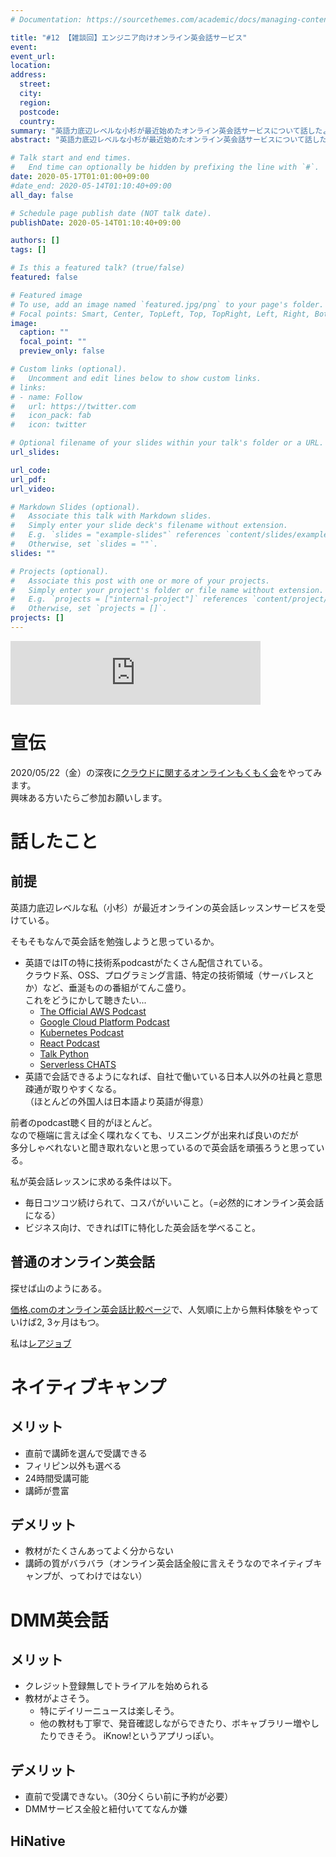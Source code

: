 ```yaml
---
# Documentation: https://sourcethemes.com/academic/docs/managing-content/

title: "#12 【雑談回】エンジニア向けオンライン英会話サービス"
event:
event_url:
location:
address:
  street:
  city:
  region:
  postcode:
  country:
summary: "英語力底辺レベルな小杉が最近始めたオンライン英会話サービスについて話したよ。"
abstract: "英語力底辺レベルな小杉が最近始めたオンライン英会話サービスについて話したよ。"

# Talk start and end times.
#   End time can optionally be hidden by prefixing the line with `#`.
date: 2020-05-17T01:01:00+09:00
#date_end: 2020-05-14T01:10:40+09:00
all_day: false

# Schedule page publish date (NOT talk date).
publishDate: 2020-05-14T01:10:40+09:00

authors: []
tags: []

# Is this a featured talk? (true/false)
featured: false

# Featured image
# To use, add an image named `featured.jpg/png` to your page's folder. 
# Focal points: Smart, Center, TopLeft, Top, TopRight, Left, Right, BottomLeft, Bottom, BottomRight.
image:
  caption: ""
  focal_point: ""
  preview_only: false

# Custom links (optional).
#   Uncomment and edit lines below to show custom links.
# links:
# - name: Follow
#   url: https://twitter.com
#   icon_pack: fab
#   icon: twitter

# Optional filename of your slides within your talk's folder or a URL.
url_slides:

url_code:
url_pdf:
url_video:

# Markdown Slides (optional).
#   Associate this talk with Markdown slides.
#   Simply enter your slide deck's filename without extension.
#   E.g. `slides = "example-slides"` references `content/slides/example-slides.md`.
#   Otherwise, set `slides = ""`.
slides: ""

# Projects (optional).
#   Associate this post with one or more of your projects.
#   Simply enter your project's folder or file name without extension.
#   E.g. `projects = ["internal-project"]` references `content/project/deep-learning/index.md`.
#   Otherwise, set `projects = []`.
projects: []
---
```


<iframe src="https://anchor.fm/mukiudo/embed/episodes/ep-ee4u6u" height="102px" width="400px" frameborder="0" scrolling="no"></iframe>

# 宣伝

2020/05/22（金）の深夜に[クラウドに関するオンラインもくもく会](https://connpass.com/event/176596/)をやってみます。  
興味ある方いたらご参加お願いします。

# 話したこと

## 前提

英語力底辺レベルな私（小杉）が最近オンラインの英会話レッスンサービスを受けている。

そもそもなんで英会話を勉強しようと思っているか。

* 英語ではITの特に技術系podcastがたくさん配信されている。  
  クラウド系、OSS、プログラミング言語、特定の技術領域（サーバレスとか）など、垂涎ものの番組がてんこ盛り。  
  これをどうにかして聴きたい...
  + [The Official AWS Podcast](https://podcasts.apple.com/us/podcast/aws-podcast/id1122785133)
  + [Google Cloud Platform Podcast](https://www.gcppodcast.com/)
  + [Kubernetes Podcast](https://kubernetespodcast.com/)
  + [React Podcast](https://reactpodcast.simplecast.fm/)
  + [Talk Python](https://talkpython.fm/episodes/all)
  + [Serverless CHATS](https://www.serverlesschats.com/)
* 英語で会話できるようになれば、自社で働いている日本人以外の社員と意思疎通が取りやすくなる。  
  （ほとんどの外国人は日本語より英語が得意）

前者のpodcast聴く目的がほとんど。  
なので極端に言えば全く喋れなくても、リスニングが出来れば良いのだが  
多分しゃべれないと聞き取れないと思っているので英会話を頑張ろうと思っている。

私が英会話レッスンに求める条件は以下。

* 毎日コツコツ続けられて、コスパがいいこと。（=必然的にオンライン英会話になる）
* ビジネス向け、できればITに特化した英会話を学べること。


## 普通のオンライン英会話

探せば山のようにある。  

[価格.comのオンライン英会話比較ページ](https://eikaiwa.kakaku.com/online_english/?cid=oe_lis_g_101&gclid=EAIaIQobChMIwYC0lqex6QIVD7aWCh3jZglHEAAYASAAEgKd_vD_BwE)で、人気順に上から無料体験をやっていけば2, 3ヶ月はもつ。

私は[レアジョブ]()

# ネイティブキャンプ

## メリット

* 直前で講師を選んで受講できる
* フィリピン以外も選べる
* 24時間受講可能
* 講師が豊富

## デメリット
* 教材がたくさんあってよく分からない
* 講師の質がバラバラ（オンライン英会話全般に言えそうなのでネイティブキャンプが、ってわけではない）

# DMM英会話

## メリット

* クレジット登録無しでトライアルを始められる
* 教材がよさそう。
    + 特にデイリーニュースは楽しそう。
    + 他の教材も丁寧で、発音確認しながらできたり、ボキャブラリー増やしたりできそう。
      iKnow!というアプリっぽい。

## デメリット

* 直前で受講できない。（30分くらい前に予約が必要）
* DMMサービス全般と紐付いててなんか嫌

## HiNative

